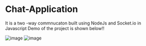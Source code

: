 # Chat-Application

It is a two -way commnucaton built using NodeJs and Socket.io in Javascript
Demo of the project is shown below!!

![image](https://user-images.githubusercontent.com/46098008/133661996-bcbea376-0821-473d-8558-0fe0e4ee4705.png)
![image](https://user-images.githubusercontent.com/46098008/133662089-6c07841d-f5d3-4658-a5c3-736e5728c223.png)

